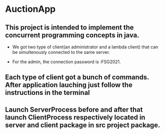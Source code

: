 # AuctionApp
## This project is intended to implement the concurrent programming concepts in java.

- We got two type of client(an administrator and a lambda client) that can be simultenously connected to the same server.

- For the admin, the connection password is :FSG2021.

## Each type of client got a bunch of commands. After application lauching just follow the instructions in the terminal

## Launch ServerProcess before and after that launch ClientProcess respectively located in server and client package in src project package.

